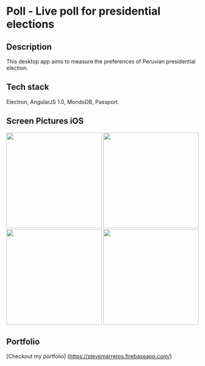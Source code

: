 # Poll - Live poll for presidential elections

Description
-----------
This desktop app aims to measure the preferences of Peruvian presidential election.     

Tech stack
----------
Electron, AngularJS 1.0, MondoDB, Passport.

Screen Pictures iOS
-------------------

<p align='center'>
  <img src='https://s3-us-west-1.amazonaws.com/portfoliostevem/poll-screen-0.png' width='250'/>
  <img src='https://s3-us-west-1.amazonaws.com/portfoliostevem/poll-screen-1.png' width='250'/>
  <img src='https://s3-us-west-1.amazonaws.com/portfoliostevem/poll-screen-2.png' width='250'/>
  <img src='https://s3-us-west-1.amazonaws.com/portfoliostevem/poll-screen-3.png' width='250'/>
</p>


Portfolio
---------
[Checkout my portfolio] (https://stevemarreros.firebaseapp.com/)

